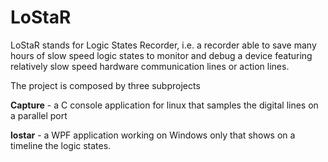 LoStaR
======

LoStaR stands for Logic States Recorder, i.e. a recorder able to save many hours of slow speed logic states to monitor and debug a device featuring relatively
slow speed hardware communication lines or action  lines.

The project is composed by three subprojects

**Capture** - a C console application for linux that samples the digital lines on a parallel port

**lostar** - a WPF application working on Windows only that shows on a timeline the logic states.

